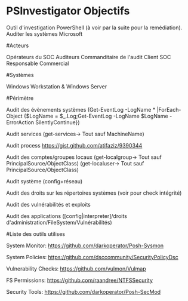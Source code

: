 # PSInvestigator Objectifs
Outil d'investigation PowerShell (à voir par la suite pour la remédiation).
Auditer les systèmes Microsoft


#Acteurs

Opérateurs du SOC
Auditeurs
Commanditaire de l'audit
Client SOC
Responsable Commercial


#Systèmes

Windows Workstation & Windows Server


#Périmètre

Audit des évènements systèmes (Get-EventLog -LogName * |ForEach-Object {$LogName = $_.Log;Get-EventLog -LogName $LogName -ErrorAction SilentlyContinue})

Audit services
(get-services-> Tout sauf MachineName)

Audit process
https://gist.github.com/atifaziz/9390344

Audit des comptes/groupes locaux 
(get-localgroup-> Tout sauf PrincipalSource/ObjectClass)
(get-localuser-> Tout sauf PrincipalSource/ObjectClass)

Audit système (config+réseau)

Audit des droits sur les répertoires systèmes (voir pour check intégrité)

Audit des vulnérabilités et exploits

Audit des applications ([config|interpreter]/droits d'administration/FileSystem/Vulnérabilités)



#Liste des outils utilises

System Monitor: https://github.com/darkoperator/Posh-Sysmon

System Policies: https://github.com/dsccommunity/SecurityPolicyDsc

Vulnerability Checks: https://github.com/vulmon/Vulmap

FS Permissions: https://github.com/raandree/NTFSSecurity

Security Tools: https://github.com/darkoperator/Posh-SecMod
